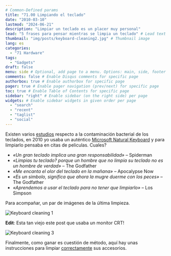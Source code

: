 ```yaml
---
# Common-Defined params
title: "71.00 Limpiando el teclado"
date: "2010-03-10"
lastmod: "2024-06-21"
description: "Limpiar un teclado es un placer muy personal"
lead: "5 frases para pensar mientras se limpia un teclado" # Lead text
thumbnail: "img/posts/keyboard-cleaning2.jpg" # Thumbnail image
lang: es
categories:
  - "71 Hardware"
tags:
  - "Gadgets"
draft: false
menu: side # Optional, add page to a menu. Options: main, side, footer
comments: false # Enable Disqus comments for specific page
authorbox: true # Enable authorbox for specific page
pager: true # Enable pager navigation (prev/next) for specific page
toc: true # Enable Table of Contents for specific page
sidebar: "right" # Enable sidebar (on the right side) per page
widgets: # Enable sidebar widgets in given order per page
  - "search"
  - "recent"
  - "taglist"
  - "social"
---
```


Existen varios [estudios](https://www.researchgate.net/publication/231168007_Bacterial_contamination_of_computer_keyboards_and_mice_elevator_buttons_and_shopping_carts) respecto a la contaminación bacterial de los teclados, en 2010 yo usaba un auténtico [Microsoft Natural Keyboard](https://en.wikipedia.org/wiki/Microsoft_ergonomic_keyboards) y para limpiarlo pensaba en citas de peliculas. Cuales? 

<!--more-->

- *«Un gran teclado implica una gran responsabilidad»* – Spiderman
- *«Limpias tu teclado? porque un hombre que no limpia su teclado no es un hombre de verdad»* – The Godfather
- *«Me encanta el olor del teclado en la mañana»* – Apocalypse Now
- *«Es un simbolo, significa que ahora la mugre duerme con los peces»* – The Godfather
- *«Aprendemos a usar el teclado para no tener que limpiarlo»* – Los Simpson

Para acompañar, un par de imágenes de la última limpieza.

![Keyboard cleaning 1](/img/posts/keyboard-cleaning1.jpg)

**Edit**: Esta tan viejo este post que usaba un monitor CRT!

![Keyboard cleaning 3](/img/posts/keyboard-cleaning3.jpg)

Finalmente, como ganar es cuestión de método, aquí hay unas instrucciones para limpiar [correctamente](https://support.microsoft.com/es-es/windows/-c%C3%B3mo-limpio-el-mouse-o-el-teclado-de-microsoft-889f667b-3909-35db-af54-5091373c6219) sus accesorios.